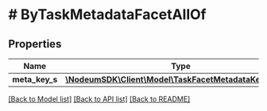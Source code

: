 # # ByTaskMetadataFacetAllOf

## Properties

Name | Type | Description | Notes
------------ | ------------- | ------------- | -------------
**meta_key_s** | [**\NodeumSDK\Client\Model\TaskFacetMetadataKeyBuckets**](TaskFacetMetadataKeyBuckets.md) |  | [optional] 

[[Back to Model list]](../../README.md#documentation-for-models) [[Back to API list]](../../README.md#documentation-for-api-endpoints) [[Back to README]](../../README.md)


